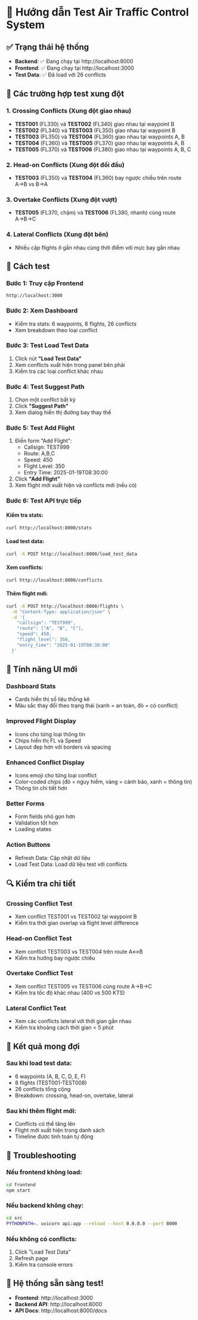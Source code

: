 # 🧪 Hướng dẫn Test Air Traffic Control System

## ✅ Trạng thái hệ thống
- **Backend**: ✅ Đang chạy tại http://localhost:8000
- **Frontend**: ✅ Đang chạy tại http://localhost:3000
- **Test Data**: ✅ Đã load với 26 conflicts

## 🎯 Các trường hợp test xung đột

### 1. **Crossing Conflicts (Xung đột giao nhau)**
- **TEST001** (FL330) và **TEST002** (FL340) giao nhau tại waypoint B
- **TEST002** (FL340) và **TEST003** (FL350) giao nhau tại waypoint B
- **TEST003** (FL350) và **TEST004** (FL360) giao nhau tại waypoints A, B
- **TEST004** (FL360) và **TEST005** (FL370) giao nhau tại waypoints A, B
- **TEST005** (FL370) và **TEST006** (FL380) giao nhau tại waypoints A, B, C

### 2. **Head-on Conflicts (Xung đột đối đầu)**
- **TEST003** (FL350) và **TEST004** (FL360) bay ngược chiều trên route A→B vs B→A

### 3. **Overtake Conflicts (Xung đột vượt)**
- **TEST005** (FL370, chậm) và **TEST006** (FL380, nhanh) cùng route A→B→C

### 4. **Lateral Conflicts (Xung đột bên)**
- Nhiều cặp flights ở gần nhau cùng thời điểm với mực bay gần nhau

## 🚀 Cách test

### **Bước 1: Truy cập Frontend**
```
http://localhost:3000
```

### **Bước 2: Xem Dashboard**
- Kiểm tra stats: 6 waypoints, 8 flights, 26 conflicts
- Xem breakdown theo loại conflict

### **Bước 3: Test Load Test Data**
1. Click nút **"Load Test Data"**
2. Xem conflicts xuất hiện trong panel bên phải
3. Kiểm tra các loại conflict khác nhau

### **Bước 4: Test Suggest Path**
1. Chọn một conflict bất kỳ
2. Click **"Suggest Path"**
3. Xem dialog hiển thị đường bay thay thế

### **Bước 5: Test Add Flight**
1. Điền form "Add Flight":
   - Callsign: TEST999
   - Route: A,B,C
   - Speed: 450
   - Flight Level: 350
   - Entry Time: 2025-01-19T08:30:00
2. Click **"Add Flight"**
3. Xem flight mới xuất hiện và conflicts mới (nếu có)

### **Bước 6: Test API trực tiếp**

#### Kiểm tra stats:
```bash
curl http://localhost:8000/stats
```

#### Load test data:
```bash
curl -X POST http://localhost:8000/load_test_data
```

#### Xem conflicts:
```bash
curl http://localhost:8000/conflicts
```

#### Thêm flight mới:
```bash
curl -X POST http://localhost:8000/flights \
  -H "Content-Type: application/json" \
  -d '{
    "callsign": "TEST999",
    "route": ["A", "B", "C"],
    "speed": 450,
    "flight_level": 350,
    "entry_time": "2025-01-19T08:30:00"
  }'
```

## 🎨 Tính năng UI mới

### **Dashboard Stats**
- Cards hiển thị số liệu thống kê
- Màu sắc thay đổi theo trạng thái (xanh = an toàn, đỏ = có conflict)

### **Improved Flight Display**
- Icons cho từng loại thông tin
- Chips hiển thị FL và Speed
- Layout đẹp hơn với borders và spacing

### **Enhanced Conflict Display**
- Icons emoji cho từng loại conflict
- Color-coded chips (đỏ = nguy hiểm, vàng = cảnh báo, xanh = thông tin)
- Thông tin chi tiết hơn

### **Better Forms**
- Form fields nhỏ gọn hơn
- Validation tốt hơn
- Loading states

### **Action Buttons**
- Refresh Data: Cập nhật dữ liệu
- Load Test Data: Load dữ liệu test với conflicts

## 🔍 Kiểm tra chi tiết

### **Crossing Conflict Test**
- Xem conflict TEST001 vs TEST002 tại waypoint B
- Kiểm tra thời gian overlap và flight level difference

### **Head-on Conflict Test**
- Xem conflict TEST003 vs TEST004 trên route A↔B
- Kiểm tra hướng bay ngược chiều

### **Overtake Conflict Test**
- Xem conflict TEST005 vs TEST006 cùng route A→B→C
- Kiểm tra tốc độ khác nhau (400 vs 500 KTS)

### **Lateral Conflict Test**
- Xem các conflicts lateral với thời gian gần nhau
- Kiểm tra khoảng cách thời gian < 5 phút

## 🎯 Kết quả mong đợi

### **Sau khi load test data:**
- 6 waypoints (A, B, C, D, E, F)
- 8 flights (TEST001-TEST008)
- 26 conflicts tổng cộng
- Breakdown: crossing, head-on, overtake, lateral

### **Sau khi thêm flight mới:**
- Conflicts có thể tăng lên
- Flight mới xuất hiện trong danh sách
- Timeline được tính toán tự động

## 🚨 Troubleshooting

### **Nếu frontend không load:**
```bash
cd frontend
npm start
```

### **Nếu backend không chạy:**
```bash
cd src
PYTHONPATH=. uvicorn api:app --reload --host 0.0.0.0 --port 8000
```

### **Nếu không có conflicts:**
1. Click "Load Test Data"
2. Refresh page
3. Kiểm tra console errors

## 🎉 Hệ thống sẵn sàng test!
- **Frontend**: http://localhost:3000
- **Backend API**: http://localhost:8000
- **API Docs**: http://localhost:8000/docs 
